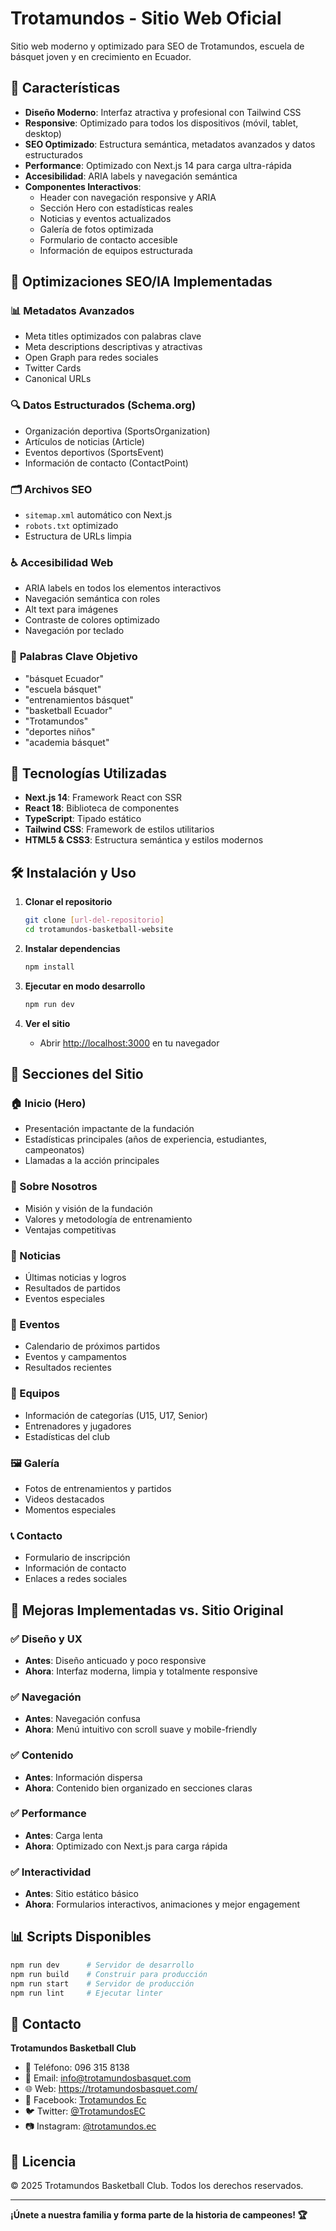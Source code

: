 # Trotamundos - Sitio Web Oficial

Sitio web moderno y optimizado para SEO de Trotamundos, escuela de básquet joven y en crecimiento en Ecuador.

## 🏀 Características

- **Diseño Moderno**: Interfaz atractiva y profesional con Tailwind CSS
- **Responsive**: Optimizado para todos los dispositivos (móvil, tablet, desktop)
- **SEO Optimizado**: Estructura semántica, metadatos avanzados y datos estructurados
- **Performance**: Optimizado con Next.js 14 para carga ultra-rápida
- **Accesibilidad**: ARIA labels y navegación semántica
- **Componentes Interactivos**: 
  - Header con navegación responsive y ARIA
  - Sección Hero con estadísticas reales
  - Noticias y eventos actualizados
  - Galería de fotos optimizada
  - Formulario de contacto accesible
  - Información de equipos estructurada

## 🚀 Optimizaciones SEO/IA Implementadas

### 📊 **Metadatos Avanzados**
- Meta titles optimizados con palabras clave
- Meta descriptions descriptivas y atractivas
- Open Graph para redes sociales
- Twitter Cards
- Canonical URLs

### 🔍 **Datos Estructurados (Schema.org)**
- Organización deportiva (SportsOrganization)
- Artículos de noticias (Article)
- Eventos deportivos (SportsEvent)
- Información de contacto (ContactPoint)

### 🗂️ **Archivos SEO**
- `sitemap.xml` automático con Next.js
- `robots.txt` optimizado
- Estructura de URLs limpia

### ♿ **Accesibilidad Web**
- ARIA labels en todos los elementos interactivos
- Navegación semántica con roles
- Alt text para imágenes
- Contraste de colores optimizado
- Navegación por teclado

### 🎯 **Palabras Clave Objetivo**
- "básquet Ecuador"
- "escuela básquet"
- "entrenamientos básquet"
- "basketball Ecuador"
- "Trotamundos"
- "deportes niños"
- "academia básquet"

## 🚀 Tecnologías Utilizadas

- **Next.js 14**: Framework React con SSR
- **React 18**: Biblioteca de componentes
- **TypeScript**: Tipado estático
- **Tailwind CSS**: Framework de estilos utilitarios
- **HTML5 & CSS3**: Estructura semántica y estilos modernos

## 🛠️ Instalación y Uso

1. **Clonar el repositorio**
   ```bash
   git clone [url-del-repositorio]
   cd trotamundos-basketball-website
   ```

2. **Instalar dependencias**
   ```bash
   npm install
   ```

3. **Ejecutar en modo desarrollo**
   ```bash
   npm run dev
   ```

4. **Ver el sitio**
   - Abrir [http://localhost:3000](http://localhost:3000) en tu navegador

## 📱 Secciones del Sitio

### 🏠 Inicio (Hero)
- Presentación impactante de la fundación
- Estadísticas principales (años de experiencia, estudiantes, campeonatos)
- Llamadas a la acción principales

### 🎯 Sobre Nosotros
- Misión y visión de la fundación
- Valores y metodología de entrenamiento
- Ventajas competitivas

### 📰 Noticias
- Últimas noticias y logros
- Resultados de partidos
- Eventos especiales

### 📅 Eventos
- Calendario de próximos partidos
- Eventos y campamentos
- Resultados recientes

### 👥 Equipos
- Información de categorías (U15, U17, Senior)
- Entrenadores y jugadores
- Estadísticas del club

### 🖼️ Galería
- Fotos de entrenamientos y partidos
- Videos destacados
- Momentos especiales

### 📞 Contacto
- Formulario de inscripción
- Información de contacto
- Enlaces a redes sociales

## 🎨 Mejoras Implementadas vs. Sitio Original

### ✅ Diseño y UX
- **Antes**: Diseño anticuado y poco responsive
- **Ahora**: Interfaz moderna, limpia y totalmente responsive

### ✅ Navegación
- **Antes**: Navegación confusa
- **Ahora**: Menú intuitivo con scroll suave y mobile-friendly

### ✅ Contenido
- **Antes**: Información dispersa
- **Ahora**: Contenido bien organizado en secciones claras

### ✅ Performance
- **Antes**: Carga lenta
- **Ahora**: Optimizado con Next.js para carga rápida

### ✅ Interactividad
- **Antes**: Sitio estático básico
- **Ahora**: Formularios interactivos, animaciones y mejor engagement

## 📊 Scripts Disponibles

```bash
npm run dev      # Servidor de desarrollo
npm run build    # Construir para producción
npm run start    # Servidor de producción
npm run lint     # Ejecutar linter
```

## 🤝 Contacto

**Trotamundos Basketball Club**
- 📱 Teléfono: 096 315 8138
- 📧 Email: info@trotamundosbasquet.com
- 🌐 Web: https://trotamundosbasquet.com/
- 📘 Facebook: [Trotamundos Ec](https://www.facebook.com/people/Trotamundos-Ec/pfbid031THEBHTxB6htu7mnkaPGexG1AXkZVyw9L5GznYDksAtTkmTECNPTovPPDKhvuRx2l/)
- 🐦 Twitter: [@TrotamundosEC](https://twitter.com/TrotamundosEC)
- 📷 Instagram: [@trotamundos.ec](https://www.instagram.com/trotamundos.ec?igsh=Yno0aTY0YmI3eGVl)

## 📄 Licencia

© 2025 Trotamundos Basketball Club. Todos los derechos reservados.

---

**¡Únete a nuestra familia y forma parte de la historia de campeones! 🏆**
